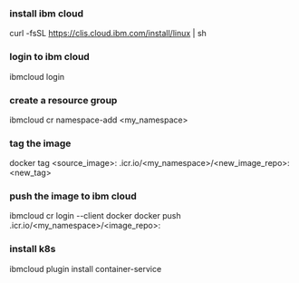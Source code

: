 ### install ibm cloud
curl -fsSL https://clis.cloud.ibm.com/install/linux | sh

### login to ibm cloud
ibmcloud login

### create a resource group
ibmcloud cr namespace-add <my_namespace>

### tag the image
docker tag <source_image>:<tag> <region>.icr.io/<my_namespace>/<new_image_repo>:<new_tag>

### push the image to ibm cloud
ibmcloud cr login --client docker
docker push <region>.icr.io/<my_namespace>/<image_repo>:<tag>

### install k8s
ibmcloud plugin install container-service

